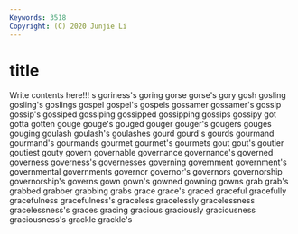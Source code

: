 ```yaml
---
Keywords: 3518
Copyright: (C) 2020 Junjie Li
---
```


# title

Write contents here!!!
s 
goriness's 
goring
gorse 
gorse's 
gory 
gosh 
gosling 
gosling's 
goslings 
gospel 
gospel's 
gospels
gossamer 
gossamer's 
gossip 
gossip's 
gossiped 
gossiping 
gossipped 
gossipping 
gossips 
gossipy
got 
gotta 
gotten 
gouge 
gouge's 
gouged 
gouger 
gouger's 
gougers 
gouges
gouging 
goulash 
goulash's 
goulashes 
gourd 
gourd's 
gourds 
gourmand 
gourmand's 
gourmands
gourmet 
gourmet's 
gourmets 
gout 
gout's 
goutier 
goutiest 
gouty 
govern 
governable
governance 
governance's 
governed 
governess 
governess's 
governesses 
governing 
government 
government's 
governmental
governments 
governor 
governor's 
governors 
governorship 
governorship's 
governs 
gown 
gown's 
gowned
gowning 
gowns 
grab 
grab's 
grabbed 
grabber 
grabbing 
grabs 
grace 
grace's
graced 
graceful 
gracefully 
gracefulness 
gracefulness's 
graceless 
gracelessly 
gracelessness 
gracelessness's 
graces
gracing 
gracious 
graciously 
graciousness 
graciousness's 
grackle 
grackle's 
